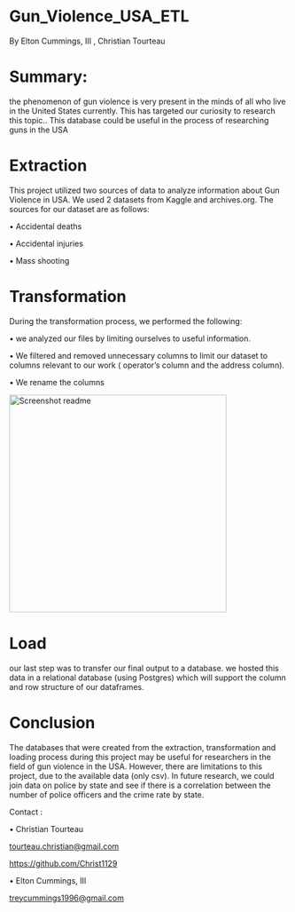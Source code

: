 # Gun_Violence_USA_ETL

By Elton Cummings, III , Christian Tourteau

# Summary:

the phenomenon of gun violence is very present in the minds of all who live in the United States currently. This has targeted our curiosity to research this topic.. This database could be useful in the process of researching guns in the USA

# Extraction

This project utilized two sources of data to analyze information about Gun Violence in USA. We used 2 datasets from  Kaggle and archives.org. The sources for our dataset are as follows: 

•	Accidental deaths

•	Accidental injuries

•	Mass shooting

# Transformation

During the transformation process, we performed the following:

•	we analyzed our files by limiting ourselves to useful information. 

•	We filtered and removed unnecessary columns to limit our dataset to columns relevant to our work ( operator’s column and the address column).

•	We rename the columns


<img width="392" alt="Screenshot readme" src="https://user-images.githubusercontent.com/100292828/173199237-5c03c9f8-a761-4f1f-8057-5fedffbab2d7.png">


# Load

our last step was to transfer our final output to a database. we hosted this data in a relational database (using Postgres) which will support the column and row structure of our dataframes.

# Conclusion

The databases that were created from the extraction, transformation and loading process during this project may be useful for researchers in the field of gun violence in the USA. However, there are limitations to this project, due to the available data (only csv). In future research, we could join data on police by state and see if there is a correlation between the number of police officers and the crime rate by state.


Contact : 

•	Christian Tourteau

tourteau.christian@gmail.com

https://github.com/Christ1129

•	Elton Cummings, III

treycummings1996@gmail.com


